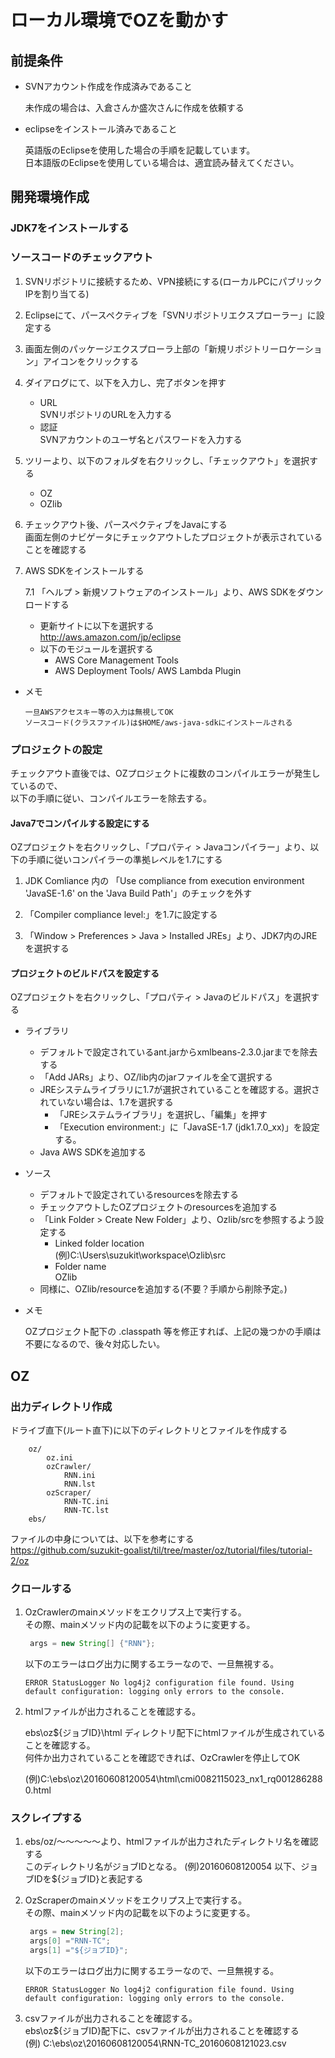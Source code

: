 # ローカル環境でOZを動かす

## 前提条件

* SVNアカウント作成を作成済みであること
 
  未作成の場合は、入倉さんか盛次さんに作成を依頼する

* eclipseをインストール済みであること

  英語版のEclipseを使用した場合の手順を記載しています。    
  日本語版のEclipseを使用している場合は、適宜読み替えてください。

## 開発環境作成

### JDK7をインストールする

### ソースコードのチェックアウト

1. SVNリポジトリに接続するため、VPN接続にする(ローカルPCにパブリックIPを割り当てる)

2. Eclipseにて、パースペクティブを「SVNリポジトリエクスプローラー」に設定する

3. 画面左側のパッケージエクスプローラ上部の「新規リポジトリーロケーション」アイコンをクリックする

4. ダイアログにて、以下を入力し、完了ボタンを押す  

    * URL  
        SVNリポジトリのURLを入力する  
    * 認証  
        SVNアカウントのユーザ名とパスワードを入力する  

5. ツリーより、以下のフォルダを右クリックし、「チェックアウト」を選択する  

    * OZ  
    * OZlib  

6. チェックアウト後、パースペクティブをJavaにする  
   画面左側のナビゲータにチェックアウトしたプロジェクトが表示されていることを確認する

7. AWS SDKをインストールする  

    7.1 「ヘルプ > 新規ソフトウェアのインストール」より、AWS SDKをダウンロードする

    * 更新サイトに以下を選択する  
        http://aws.amazon.com/jp/eclipse  
    * 以下のモジュールを選択する  
        * AWS Core Management Tools
        * AWS Deployment Tools/ AWS Lambda Plugin  

* メモ

    ```
    一旦AWSアクセスキー等の入力は無視してOK  
    ソースコード(クラスファイル)は$HOME/aws-java-sdkにインストールされる  
    ```

### プロジェクトの設定

チェックアウト直後では、OZプロジェクトに複数のコンパイルエラーが発生しているので、  
以下の手順に従い、コンパイルエラーを除去する。

#### Java7でコンパイルする設定にする  

OZプロジェクトを右クリックし、「プロパティ > Javaコンパイラー」より、以下の手順に従いコンパイラーの準拠レベルを1.7にする  
    
1. JDK Comliance 内の 「Use compliance from execution environment 'JavaSE-1.6' on the 'Java Build Path'」のチェックを外す

2. 「Compiler compliance level:」を1.7に設定する

3. 「Window > Preferences > Java > Installed JREs」より、JDK7内のJREを選択する


#### プロジェクトのビルドパスを設定する

OZプロジェクトを右クリックし、「プロパティ > Javaのビルドパス」を選択する   

* ライブラリ  
   * デフォルトで設定されているant.jarからxmlbeans-2.3.0.jarまでを除去する  
   * 「Add JARs」より、OZ/lib内のjarファイルを全て選択する  
   * JREシステムライブラリに1.7が選択されていることを確認する。選択されていない場合は、1.7を選択する  
       * 「JREシステムライブラリ」を選択し、「編集」を押す
       * 「Execution environment:」に「JavaSE-1.7 (jdk1.7.0_xx)」を設定する。
   * Java AWS SDKを追加する  
* ソース  
   * デフォルトで設定されているresourcesを除去する  
   * チェックアウトしたOZプロジェクトのresourcesを追加する  
   * 「Link Folder > Create New Folder」より、Ozlib/srcを参照するよう設定する
     * Linked folder location  
       (例)C:\Users\suzukit\workspace\Ozlib\src  
     * Folder name  
       OZlib  
   * 同様に、OZlib/resourceを追加する(不要？手順から削除予定。)  
   
* メモ  

  OZプロジェクト配下の .classpath 等を修正すれば、上記の幾つかの手順は不要になるので、後々対応したい。

## OZ  

### 出力ディレクトリ作成  

ドライブ直下(ルート直下)に以下のディレクトリとファイルを作成する  

```
	oz/
		oz.ini
		ozCrawler/
			RNN.ini
			RNN.lst
		ozScraper/
			RNN-TC.ini
			RNN-TC.lst
	ebs/
```

ファイルの中身については、以下を参考にする  
https://github.com/suzukit-goalist/til/tree/master/oz/tutorial/files/tutorial-2/oz


### クロールする  

1. OzCrawlerのmainメソッドをエクリプス上で実行する。  
   その際、mainメソッド内の記載を以下のように変更する。

   ```java
	args = new String[] {"RNN"};
   ```

   以下のエラーはログ出力に関するエラーなので、一旦無視する。

   ```
   ERROR StatusLogger No log4j2 configuration file found. Using default configuration: logging only errors to the console.
   ```

2. htmlファイルが出力されることを確認する。
   
   ebs\oz\${ジョブID}\html ディレクトリ配下にhtmlファイルが生成されていることを確認する。  
   何件か出力されていることを確認できれば、OzCrawlerを停止してOK  

   (例)C:\ebs\oz\20160608120054\html\cmi0082115023_nx1_rq0012862880.html

### スクレイプする  

1. ebs/oz/～～～～～より、htmlファイルが出力されたディレクトリ名を確認する  
   このディレクトリ名がジョブIDとなる。 (例)20160608120054
   以下、ジョブIDを${ジョブID}と表記する

2. OzScraperのmainメソッドをエクリプス上で実行する。  
   その際、mainメソッド内の記載を以下のように変更する。  

   ```java
	args = new String[2];
	args[0] ="RNN-TC";
	args[1] ="${ジョブID}";
   ```  
   
   以下のエラーはログ出力に関するエラーなので、一旦無視する。

   ```
   ERROR StatusLogger No log4j2 configuration file found. Using default configuration: logging only errors to the console.
   ```

3. csvファイルが出力されることを確認する。  
   ebs\oz\${ジョブID}配下に、csvファイルが出力されることを確認する  
   (例) C:\ebs\oz\20160608120054\RNN-TC_20160608121023.csv  
